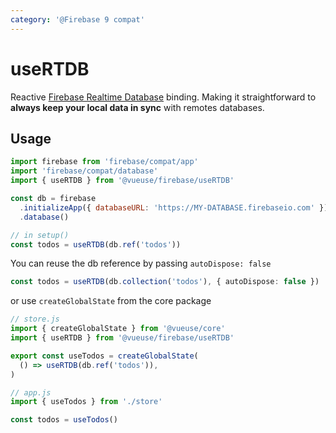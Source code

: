 ```yaml
---
category: '@Firebase 9 compat'
---
```


# useRTDB

Reactive [Firebase Realtime Database](https://firebase.google.com/docs/database) binding. Making it straightforward to **always keep your local data in sync** with remotes databases.

## Usage

```js
import firebase from 'firebase/compat/app'
import 'firebase/compat/database'
import { useRTDB } from '@vueuse/firebase/useRTDB'

const db = firebase
  .initializeApp({ databaseURL: 'https://MY-DATABASE.firebaseio.com' })
  .database()

// in setup()
const todos = useRTDB(db.ref('todos'))
```

You can reuse the db reference by passing `autoDispose: false`

```ts
const todos = useRTDB(db.collection('todos'), { autoDispose: false })
```

or use `createGlobalState` from the core package

```js
// store.js
import { createGlobalState } from '@vueuse/core'
import { useRTDB } from '@vueuse/firebase/useRTDB'

export const useTodos = createGlobalState(
  () => useRTDB(db.ref('todos')),
)
```

```js
// app.js
import { useTodos } from './store'

const todos = useTodos()
```
